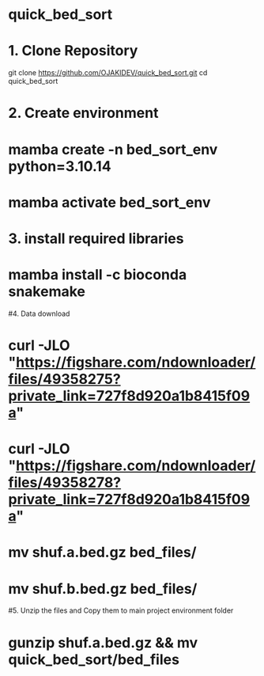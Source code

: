 # quick_bed_sort

# 1.	Clone Repository
git clone https://github.com/OJAKIDEV/quick_bed_sort.git
cd quick_bed_sort

# 2.	Create environment
# mamba create -n bed_sort_env python=3.10.14
# mamba activate bed_sort_env

# 3.	install required libraries
# mamba install -c bioconda snakemake 

#4.	Data download
# curl -JLO "https://figshare.com/ndownloader/files/49358275?private_link=727f8d920a1b8415f09a"
# curl -JLO "https://figshare.com/ndownloader/files/49358278?private_link=727f8d920a1b8415f09a"
# mv shuf.a.bed.gz bed_files/
# mv shuf.b.bed.gz bed_files/

#5.	Unzip the files and Copy them to main project environment folder 
# gunzip shuf.a.bed.gz && mv quick_bed_sort/bed_files
